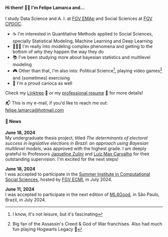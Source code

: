 #### Hi there! 👋🏼 I'm Felipe Lamarca and...

I study Data Science and A. I. at [FGV EMAp](https://emap.fgv.br/en) and Social Sciences at [FGV CPDOC](https://cpdoc.fgv.br/en).

- ☕ I'm interested in Quantitative Methods applied to Social Sciences, specially Statistical Modeling, Machine Learning and Deep Learning
- 👨🏻‍🔬 I'm really into modeling complex phenomena and getting to the bottom of why they happen the way they do
- 📚 I've been studying more about bayesian statistics and multilevel modeling
- 🎮 Other than that, I'm also into: Political Science[^1], playing video games[^2] and (sometimes) exercising
- 🚠 I'm a proud carioca as well

Check my [Linktree](https://linktr.ee/felipe_lamarca) 🔗 or my [professional resume](https://drive.google.com/file/d/1aX5t0YRDJhJa1XPqzSN7xi8YAMUpNyA1/view?usp=sharing) 📃 for more details!

📬 This is my e-mail, if you'd like to reach me out: <a href = "mailto:felipe.lamarca@hotmail.com" target="_blank">felipe.lamarca@hotmail.com</a>

#### 📰 News

**June 18, 2024**  
My undergraduate thesis project, titled _The determinants of electoral success in legislative elections in Brazil: an approach using Bayesian multilevel models_, was approved with the highest grade. I am deeply grateful to Professors [Jaqueline Zulini](https://cpdoc.fgv.br/equipe/jaquelinezulini) and [Luiz Max Carvalho](https://emap.fgv.br/en/professors/luiz-max-fagundes-de-carvalho) for their outstanding supervision. I'm excited for the next steps!

**June 18, 2024**  
I was accepted to participate in the [Summer Institute in Computational Social Sciences](https://sicss.io/2024/fgv-ecmi-brazil/), hosted by [FGV ECMI](https://ecmi.fgv.br/en), in July 2024.

**June 11, 2024**  
I was accepted to participate in the next edition of [ML4Good](https://www.ml4good.org/courses/brasil-july-2024), in São Paulo, Brazil, in July 2024.
 


<!-- <a href = "mailto:felipe.lamarca@hotmail.com" target="_blank"><img src="https://img.shields.io/badge/Microsoft_Outlook-0078D4?style=for-the-badge&logo=microsoft-outlook&logoColor=white" target="_blank"></a> <a href="https://www.linkedin.com/in/felipe-lamarca-893a541a1/" target="_blank"><img src="https://img.shields.io/badge/-LinkedIn-%230077B5?style=for-the-badge&logo=linkedin&logoColor=white" target="_blank"></a> -->


<!-- <div> -->
<!-- <img align="center" src="http://github-profile-summary-cards.vercel.app/api/cards/profile-details?username=felipelmc&theme=github_dark"/> -->
<!-- <br> -->
<!-- <br> -->
<!-- <img align="center" height="200em" src="https://github-profile-summary-cards.vercel.app/api/cards/stats?username=felipelmc&theme=github_dark"/> -->
<!-- <img align="center" height="180em" src="http://github-profile-summary-cards.vercel.app/api/cards/productive-time?username=felipelmc&theme=github_dark&utcOffset=8"> -->
<!-- <img align="center" height="200em" src="http://github-profile-summary-cards.vercel.app/api/cards/most-commit-language?username=felipelmc&theme=github_dark&exclude=scilab"/>
<!-- </div> -->

<!-- <br> -->
    
  
<!-- <div> -->
<!-- <a target="_blank"><img src="https://img.shields.io/badge/Python-3776AB?style=for-the-badge&logo=python&logoColor=white" target="_blank"></a> -->
<!-- <a target="_blank"><img src="https://img.shields.io/badge/R-276DC3?style=for-the-badge&logo=r&logoColor=white" target="_blank"></a> -->
<!-- <a target="_blank"><img src="https://img.shields.io/badge/MySQL-00000F?style=for-the-badge&logo=mysql&logoColor=white" target="_blank"></a> -->
<!-- <a target="_blank"><img src="https://img.shields.io/badge/MongoDB-4EA94B?style=for-the-badge&logo=mongodb&logoColor=white" target="_blank"></a> -->
<!-- <a target="_blank"><img src="https://img.shields.io/badge/Git-E34F26?style=for-the-badge&logo=git&logoColor=white" target="_blank"></a> -->
<!-- <a target="_blank"><img src="https://img.shields.io/badge/Linux-E34F26?style=for-the-badge&logo=linux&logoColor=black" target="_blank"></a> -->
<!-- </div> -->

[^1]: I know, it's not leisure, but it's fascinating
[^2]: Big fan of the Assassin's Creed & God of War franchises. Also had much fun playing Hogwarts Legacy 🔮
